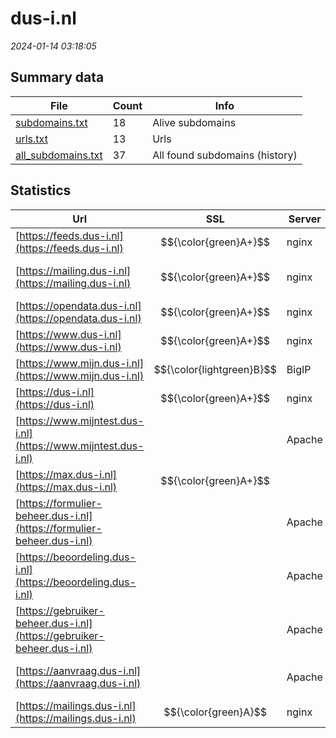 # dus-i.nl
*2024-01-14 03:18:05*
## Summary data
| File       | Count | Info |
|------------|-------|------|
|[subdomains.txt](/data/dus-i.nl/subdomains.txt)|18|Alive subdomains|
|[urls.txt](/data/dus-i.nl/urls.txt)|13|Urls|
|[all_subdomains.txt](/data/dus-i.nl/all_subdomains.txt)|37|All found subdomains (history)|
## Statistics
| Url | SSL | Server | Cookie | HSTS | CSP | XFO | XXP | RP | Tech |Title |
|------------|-------|------|------|------|------|------|------|------|------|------|
|[https://feeds.dus-i.nl](https://feeds.dus-i.nl)| $${\color{green}A+}$$ |nginx| |:white_check_mark: | |:white_check_mark: |:white_check_mark: |:white_check_mark: |HSTS Nginx||
|[https://mailing.dus-i.nl](https://mailing.dus-i.nl)| $${\color{green}A+}$$ |nginx| |:white_check_mark: |:white_check_mark: |:white_check_mark: |:white_check_mark: |HSTS Nginx|You received ema...|
|[https://opendata.dus-i.nl](https://opendata.dus-i.nl)| $${\color{green}A+}$$ |nginx| |:white_check_mark: | |:white_check_mark: |:white_check_mark: |:white_check_mark: |HSTS Nginx||
|[https://www.dus-i.nl](https://www.dus-i.nl)| $${\color{green}A+}$$ |nginx| |:white_check_mark: |:warning: |:white_check_mark: |:white_check_mark: |:white_check_mark: |Bloomreach HSTS...|Home | Dienst Ui...|
|[https://www.mijn.dus-i.nl](https://www.mijn.dus-i.nl)| $${\color{lightgreen}B}$$ |BigIP|:warning: |:white_check_mark: |:warning: |:white_check_mark: |:white_check_mark: |:white_check_mark: |F5 BigIP||
|[https://dus-i.nl](https://dus-i.nl)| $${\color{green}A+}$$ |nginx| |:white_check_mark: |:warning: |:white_check_mark: |:white_check_mark: |:white_check_mark: |HSTS Nginx|301 Moved Perman...|
|[https://www.mijntest.dus-i.nl](https://www.mijntest.dus-i.nl)| |Apache| | | | | |:white_check_mark: |Apache HTTP Serv...|302 Found|
|[https://max.dus-i.nl](https://max.dus-i.nl)| $${\color{green}A+}$$ || |:white_check_mark: |:warning: |:white_check_mark: |:white_check_mark: |:white_check_mark: |Basic HSTS|401 Unauthorized|
|[https://formulier-beheer.dus-i.nl](https://formulier-beheer.dus-i.nl)| |Apache| |:white_check_mark: | |:white_check_mark: |:white_check_mark: |:white_check_mark: |Apache HTTP Serv...|401 Unauthorized|
|[https://beoordeling.dus-i.nl](https://beoordeling.dus-i.nl)| |Apache| |:white_check_mark: |:warning: |:white_check_mark: |:white_check_mark: |:white_check_mark: |Apache HTTP Serv...|401 Unauthorized|
|[https://gebruiker-beheer.dus-i.nl](https://gebruiker-beheer.dus-i.nl)| |Apache| |:white_check_mark: | |:white_check_mark: |:white_check_mark: |:white_check_mark: |Apache HTTP Serv...|401 Unauthorized|
|[https://aanvraag.dus-i.nl](https://aanvraag.dus-i.nl)| |Apache| |:white_check_mark: |:warning: |:white_check_mark: |:white_check_mark: |:white_check_mark: |Apache HTTP Serv...|DUS-I|
|[https://mailings.dus-i.nl](https://mailings.dus-i.nl)| $${\color{green}A}$$ |nginx| | | | | |:white_check_mark: |Nginx||